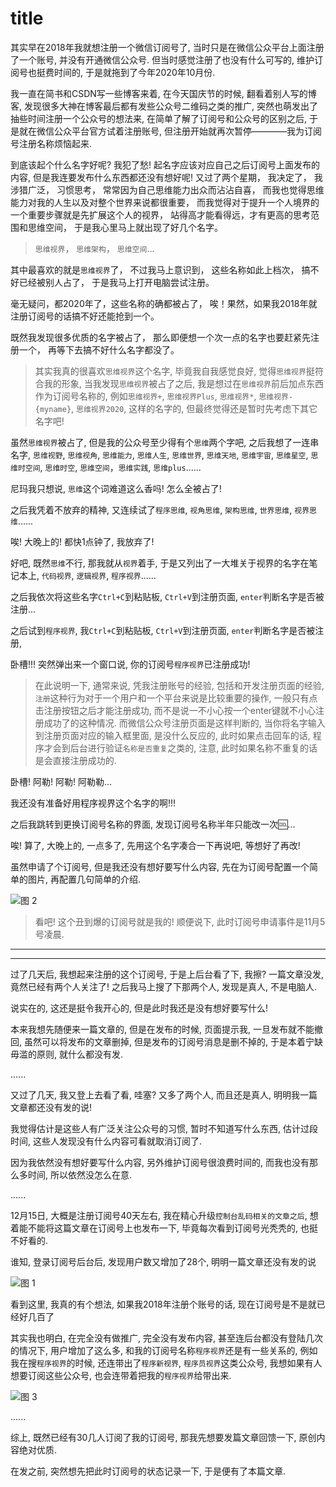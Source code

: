 # title

其实早在2018年我就想注册一个微信订阅号了, 当时只是在微信公众平台上面注册了一个账号, 并没有开通微信公众号. 但当时感觉注册了也没有什么可写的, 维护订阅号也挺费时间的, 于是就拖到了今年2020年10月份.

我一直在简书和CSDN写一些博客来着, 在今天国庆节的时候, 翻看着别人写的博客, 发现很多大神在博客最后都有发些公众号二维码之类的推广, 突然也萌发出了抽些时间注册一个公众号的想法来, 在简单了解了订阅号和公众号的区别之后, 于是就在微信公众平台官方试着注册账号, 但注册开始就再次暂停————我为订阅号注册名称烦恼起来.

到底该起个什么名字好呢? 我犯了愁! 起名字应该对应自己之后订阅号上面发布的内容, 但是我连要发布什么东西都还没有想好呢! 又过了两个星期， 我决定了， 我涉猎广泛， 习惯思考， 常常因为自己思维能力出众而沾沾自喜， 而我也觉得思维能力对我的人生以及对整个世界来说都很重要， 而我觉得对于提升一个人境界的一个重要步骤就是先扩展这个人的视界， 站得高才能看得远，才有更高的思考范围和思维空间， 于是我心里马上就出现了好几个名字。

> `思维视界`， `思维架构`， `思维空间`...

其中最喜欢的就是`思维视界`了， 不过我马上意识到， 这些名称如此上档次， 搞不好已经被别人占了， 于是我马上打开电脑尝试注册。

毫无疑问，都2020年了，这些名称的确都被占了， 唉！果然，如果我2018年就注册订阅号的话搞不好还能抢到一个。

既然我发现很多优质的名字被占了， 那么即便想一个次一点的名字也要赶紧先注册一个， 再等下去搞不好什么名字都没了。

> 其实我真的很喜欢`思维视界`这个名字, 毕竟我自我感觉良好, 觉得`思维视界`挺符合我的形象, 当我发现`思维视界`被占了之后, 我是想过在`思维视界`前后加点东西作为订阅号名称的, 例如`思维视界+`, `思维视界Plus`, `思维视界*`, `思维视界-{myname}`, `思维视界2020`, 这样的名字的, 但最终觉得还是暂时先考虑下其它名字吧!

虽然`思维视界`被占了, 但是我的公众号至少得有个`思维`两个字吧, 之后我想了一连串名字, `思维视野`, `思维视角`, `思维能力`, `思维人生`, `思维世界`, `思维天地`, `思维宇宙`, `思维星空`, `思维时空间`, `思维时空`, `思维空间`，`思维实践`, `思维plus`......

尼玛我只想说, `思维`这个词难道这么香吗! 怎么全被占了!

之后我凭着不放弃的精神, 又连续试了`程序思维`, `视角思维`, `架构思维`, `世界思维`, `视界思维`......

唉! 大晚上的! 都快1点钟了, 我放弃了!

好吧, 既然`思维`不行, 那我就从`视界`着手, 于是又列出了一大堆关于视界的名字在笔记本上, `代码视界`, `逻辑视界`, `程序视界`......

之后我依次将这些名字`Ctrl+C`到粘贴板, `Ctrl+V`到注册页面, `enter`判断名字是否被注册...

之后试到`程序视界`, 我`Ctrl+C`到粘贴板, `Ctrl+V`到注册页面, `enter`判断名字是否被注册,

卧槽!!! 突然弹出来一个窗口说, 你的订阅号`程序视界`已注册成功!

> 在此说明一下, 通常来说, 凭我注册账号的经验, 包括和开发注册页面的经验, `注册`这种行为对于一个用户和一个平台来说是比较重要的操作, 一般只有点击注册按钮之后才能注册成功, 而不是说一不小心按一个enter键就不小心注册成功了的这种情况.
> 而微信公众号注册页面是这样判断的, 当你将名字输入到注册页面对应的输入框里面, 是没什么反应的, 此时如果点击回车的话, 程序才会到后台进行验证`名称是否重复`之类的, 注意, 此时如果名称不重复的话是会直接注册成功的.

卧槽! 阿勒! 阿勒! 阿勒勒...

我还没有准备好用程序视界这个名字的啊!!!

之后我跳转到更换订阅号名称的界面, 发现订阅号名称半年只能改一次🆒...

唉! 算了, 大晚上的, 一点多了, 先用这个名字凑合一下再说吧, 等想好了再改!

虽然申请了个订阅号, 但是我还没有想好要写什么内容, 先在为订阅号配置一个简单的图片, 再配置几句简单的介绍.

![图 2](https://gitee.com/cpfree/picture-warehouse/raw/master/pic/20210616140533.png)  

> 看吧! 这个丑到爆的订阅号就是我的!
> 顺便说下, 此时订阅号申请事件是11月5号凌晨.

---
---

过了几天后, 我想起来注册的这个订阅号, 于是上后台看了下, 我擦? 一篇文章没发, 竟然已经有两个人关注了! 之后我马上搜了下那两个人, 发现是真人, 不是电脑人.

说实在的, 这还是挺令我开心的, 但是此时我还是没有想好要写什么!

本来我想先随便来一篇文章的, 但是在发布的时候, 页面提示我, 一旦发布就不能撤回, 虽然可以将发布的文章删掉, 但是发布的订阅号消息是删不掉的, 于是本着宁缺毋滥的原则, 就什么都没有发.

......

又过了几天, 我又登上去看了看, 哇塞? 又多了两个人, 而且还是真人, 明明我一篇文章都还没有发的说!

我觉得估计是这些人有广泛关注公众号的习惯, 暂时不知道写什么东西, 估计过段时间, 这些人发现没有什么内容可看就取消订阅了.

因为我依然没有想好要写什么内容, 另外维护订阅号很浪费时间的, 而我也没有那么多时间, 所以依然没怎么在意.

......

12月15日, 大概是注册订阅号40天左右, 我在精心升级`控制台乱码相关的文章之后`, 想着能不能将这篇文章在订阅号上也发布一下, 毕竟每次看到订阅号光秃秃的, 也挺不好看的.

谁知, 登录订阅号后台后, 发现用户数又增加了28个, 明明一篇文章还没有发的说

![图 1](https://gitee.com/cpfree/picture-warehouse/raw/master/pic/20210616140544.png)  

看到这里, 我真的有个想法, 如果我2018年注册个账号的话, 现在订阅号是不是就已经好几百了

其实我也明白, 在完全没有做推广, 完全没有发布内容, 甚至连后台都没有登陆几次的情况下, 用户增加了这么多, 和我的订阅号名称`程序视界`还是有一些关系的, 例如我在搜`程序视界`的时候, 还连带出了`程序新视界`, `程序员视界`这类公众号, 我想如果有人想要订阅这些公众号, 也会连带着把我的`程序视界`给带出来.

![图 3](https://gitee.com/cpfree/picture-warehouse/raw/master/pic/20210616140550.png)  

......

综上, 既然已经有30几人订阅了我的订阅号, 那我先想要发篇文章回馈一下, 原创内容绝对优质.

在发之前, 突然想先把此时订阅号的状态记录一下, 于是便有了本篇文章.
